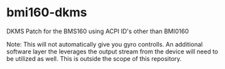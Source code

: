 # bmi160-dkms
DKMS Patch for the BMS160 using ACPI ID's other than BMI0160

Note: This will not automatically give you gyro controlls. An additional software layer the leverages the output stream from the device will need to be utilized as well. This is outside the scope of this repository.
